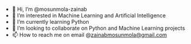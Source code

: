 - 👋 Hi, I’m @mosunmola-zainab
- 👀 I’m interested in Machine Learning and Artificial Intelligence
- 🌱 I’m currently learning Python
- 💞️ I’m looking to collaborate on Python and Machine Learning projects
- 📫 How to reach me on email @zainabmosunmola@gmail.com 

<!---
mosunmola-zainab/mosunmola-zainab is a ✨ special ✨ repository because its `README.md` (this file) appears on your GitHub profile.
You can click the Preview link to take a look at your changes.
--->
